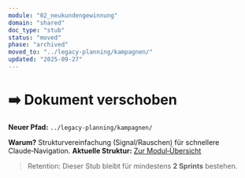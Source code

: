 ```yaml
---
module: "02_neukundengewinnung"
domain: "shared"
doc_type: "stub"
status: "moved"
phase: "archived"
moved_to: "../legacy-planning/kampagnen/"
updated: "2025-09-27"
---
```


# ➡️ Dokument verschoben

**Neuer Pfad:** `../legacy-planning/kampagnen/`

**Warum?** Strukturvereinfachung (Signal/Rauschen) für schnellere Claude‑Navigation.
**Aktuelle Struktur:** [Zur Modul‑Übersicht](../_index.md)

> Retention: Dieser Stub bleibt für mindestens **2 Sprints** bestehen.